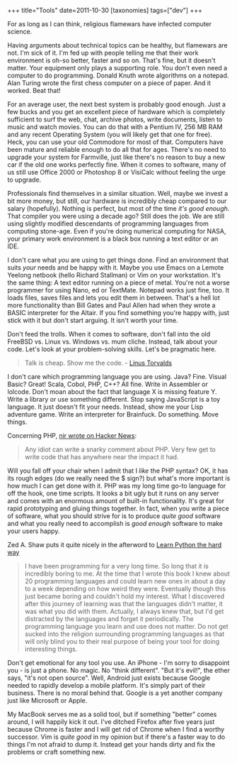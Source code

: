 +++
title="Tools"
date=2011-10-30
[taxonomies]
tags=["dev"]
+++

For as long as I can think, religious flamewars have infected computer science.

Having arguments about technical topics can be healthy, but flamewars are not. I'm sick of it.
I'm fed up with people telling me that their work environment is oh-so better,
faster and so on. That's fine, but it doesn't matter. Your equipment only plays a supporting role. You don't even need
a computer to do programming. Donald Knuth wrote algorithms on a
notepad. Alan Turing wrote the first chess computer on a piece of
paper. And it worked. Beat that!

For an average user, the next best system is probably good enough. Just a few bucks and you get an excellent piece of hardware which is completely sufficient to surf the web, chat, archive photos, write documents, listen to music and watch movies. You can do that with a Pentium IV, 256 MB RAM and any recent Operating System (you will likely get that one for free). Heck, you can use your old Commodore for most of that. Computers have been mature and reliable enough to do all that for ages. There's no need to upgrade your system for Farmville, just like there's no reason to buy a new car if the old one works perfectly fine. When it comes to software, many of us still use Office 2000 or Photoshop 8 or VisiCalc without feeling the urge to upgrade.

Professionals find themselves in a similar situation. Well, maybe we invest a bit more money, but still, our hardware is incredibly cheap compared to our salary (hopefully). Nothing is perfect, but most of the time _it's good enough_. That compiler you were using a decade ago? Still does the job. We are still using slightly modified descendants of programming languages from computing stone-age. Even if you're doing numerical computing for NASA, your primary work environment is a black box running a text editor or an IDE.

I don't care what _you_ are using to get things done. Find an environment that suits _your_ needs and be happy with it. Maybe you use Emacs on a Lemote Yeelong netbook (hello Richard Stallman) or Vim on your workstation. It's the same thing: A text editor running on a piece of metal.
You're not a worse programmer for using Nano, ed or TextMate. Notepad works just fine, too. It loads files, saves files and lets you edit them in between. That's a hell lot more functionality than Bill Gates and Paul Allen had when they wrote a BASIC interpreter for the Altair. If you find something you're happy with, just stick with it but don't start arguing. It isn't worth your time.

Don't feed the trolls. When it comes to software, don't fall into the old FreeBSD vs. Linux vs. Windows vs. mum cliche. Instead, talk about your code. Let's look at your problem-solving skills. Let's be pragmatic here.

> Talk is cheap. Show me the code. - [Linus Torvalds](https://lkml.org/lkml/2000/8/25/132)

I don't care which programming language you are using. Java? Fine. Visual Basic? Great! Scala, Cobol, PHP, C++? All fine. Write in Assembler or lolcode. Don't moan about the fact that language X is missing feature Y. Write a library or use something different. Stop saying JavaScript is a toy language. It just doesn't fit your needs. Instead, show me your Lisp adventure game. Write an interpreter for Brainfuck. Do something. Move things.

Concerning PHP, [nir wrote on Hacker News](https://news.ycombinator.com/item?id=2282523):

> Any idiot can write a snarky comment about PHP. Very few get to write code that has anywhere near the impact it had.

Will you fall off your chair when I admit that I _like_ the PHP syntax?
OK, it has its rough edges (do we really need the \$ sign?) but what's
more important is how much I can get done with it. PHP was my long time
go-to language for off the hook, one time scripts. It looks a bit ugly
but it runs on any server and comes with an enormous amount of built-in
functionality. It's great for rapid prototyping and gluing things together.
In fact, when you write a piece of software, what you should strive for is to produce _quite good_ software and what you really need to accomplish is _good enough_ software to make your users happy.

Zed A. Shaw puts it quite nicely in the afterword to [Learn Python the hard way](https://learnpythonthehardway.org/)

> I have been programming for a very long time. So long that it is incredibly boring to me. At the time that I wrote this book I knew about 20 programming languages and could learn new ones in about a day to a week depending on how weird they were. Eventually though this just became boring and couldn't hold my interest. What I discovered after this journey of learning was that the languages didn't matter, it was what you did with them. Actually, I always knew that, but I'd get distracted by the languages and forget it periodically. The programming language you learn and use does not matter. Do not get sucked into the religion surrounding programming languages as that will only blind you to their real purpose of being your tool for doing interesting things.

Don't get emotional for any tool you use. An iPhone - I'm sorry to disappoint you - is just a phone. No magic. No "think different". "But it's evil!", the ether says, "it's not open source". Well, Android just exists because Google needed to rapidly develop a mobile platform. It's simply part of their business. There is no moral behind that. Google is a yet another company just like Microsoft or Apple.

My MacBook serves me as a solid tool, but if something "better" comes around, I will happily kick it out. I've ditched Firefox after five years just because Chrome is faster and I will get rid of Chrome when I find a worthy successor.
Vim is _quite good_ in my opinion but if there's a faster way to do things I'm not afraid to dump it. Instead get your hands dirty and fix the problems or craft something new.
